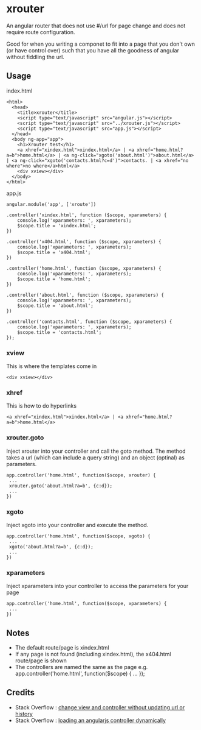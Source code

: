 # xrouter
An angular router that does not use #/url for page change and does not require route configuration.

Good for when you writing a componet to fit into a page that you don't own (or have control over) such that you have all the goodness of angular without fiddling the url.


## Usage

index.html
```
<html>
  <head>
    <title>xrouter</title>
    <script type="text/javascript" src="angular.js"></script>
    <script type="text/javascript" src="../xrouter.js"></script>
    <script type="text/javascript" src="app.js"></script>
  </head>
  <body ng-app="app">
    <h1>Xrouter test</h1>
    <a xhref="xindex.html">xindex.html</a> | <a xhref="home.html?a=b">home.html</a> | <a ng-click="xgoto('about.html')">about.html</a> | <a ng-click="xgoto('contacts.html?c=d')">contacts. | <a xhref="no where">no where</a>html</a> 
    <div xview></div>
  </body>
</html>
```

app.js
```
angular.module('app', ['xroute'])

.controller('xindex.html', function ($scope, xparameters) {
	console.log('xparameters: ', xparameters);
	$scope.title = 'xindex.html';
})

.controller('x404.html', function ($scope, xparameters) {
	console.log('xparameters: ', xparameters);
	$scope.title = 'x404.html';
})

.controller('home.html', function ($scope, xparameters) {
	console.log('xparameters: ', xparameters);
	$scope.title = 'home.html';
})

.controller('about.html', function ($scope, xparameters) {
	console.log('xparameters: ', xparameters);
	$scope.title = 'about.html';
})

.controller('contacts.html', function ($scope, xparameters) {
	console.log('xparameters: ', xparameters);
	$scope.title = 'contacts.html';
});
```

### xview
This is where the templates come in

```
<div xview></div>
```

### xhref
This is how to do hyperlinks

```
<a xhref="xindex.html">xindex.html</a> | <a xhref="home.html?a=b">home.html</a>
```


### xrouter.goto
Inject xrouter into your controller and call the goto method.
The method takes a url (which can include a query string) and an object (optinal) as parameters.

```
app.controller('home.html', function($scope, xrouter) {
 ...
 xrouter.goto('about.html?a=b', {c:d});
 ...
})
```


### xgoto
Inject xgoto into your controller and execute the method.

```
app.controller('home.html', function($scope, xgoto) {
 ...
 xgoto('about.html?a=b', {c:d});
 ...
})
```


### xparameters
Inject xparameters into your controller to access the parameters for your page

```
app.controller('home.html', function($scope, xparameters) {
 ...
})
```

## Notes
- The default route/page is xindex.html
- If any page is not found (including xindex.html), the x404.html route/page is shown
- The controllers are named the same as the page e.g. app.controller('home.html', function($scope) { ... });

## Credits
- Stack Overflow : <a href="http://stackoverflow.com/questions/26632909/change-view-and-controller-without-updating-url-or-history" target="_blank">change view and controller without updating url or history</a>
- Stack Overflow : <a href="http://stackoverflow.com/questions/15250644/loading-an-angularjs-controller-dynamically" target="_blank">loading an angularjs controller dynamically</a>
